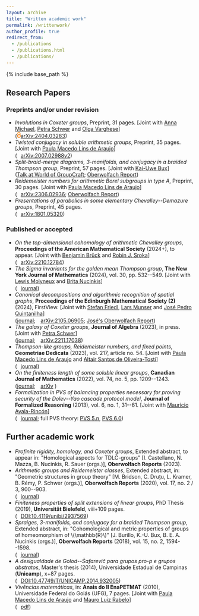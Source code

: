 ```yaml
---
layout: archive
title: "Written academic work"
permalink: /writtenwork/
author_profile: true
redirect_from:
  - /publications
  - /publications.html
  - /publications/
---
```

{% include base_path %}

## Research Papers

### Preprints and/or under revision

* _Involutions in Coxeter groups_, Preprint, 31 pages. \[Joint with [Anna Michael](https://www.geometry.ovgu.de/home/Members/Anna+Michael.html), [Petra Schwer](https://www.geometry.ovgu.de/schwer-path-16,30.html) and [Olga Varghese](https://sites.google.com/view/olga-varghese)\]  
([<img src="/images/OA-logo.svg" decoding="async" width="10" height="16" class="mw-file-element" srcset="/images/OA-logo.svg 1.5x, /images/OA-logo.svg 2x" data-file-width="640" data-file-height="1000"/>arXiv:2404.03283](https://arxiv.org/abs/2404.03283))
* _Twisted conjugacy in soluble arithmetic groups_, Preprint, 35 pages. \[Joint with [Paula Macedo Lins de Araujo](https://paulalins.com/)\]  
([<img src="//upload.wikimedia.org/wikipedia/commons/7/77/Open_Access_logo_PLoS_transparent.svg" decoding="async" width="10" height="16" class="mw-file-element" srcset="//upload.wikimedia.org/wikipedia/commons/7/77/Open_Access_logo_PLoS_transparent.svg 1.5x, //upload.wikimedia.org/wikipedia/commons/7/77/Open_Access_logo_PLoS_transparent.svg 2x" data-file-width="640" data-file-height="1000"/>arXiv:2007.02988v2](https://arxiv.org/abs/2007.02988))
* _Split-braid-merge diagrams, 3-manifolds, and conjugacy in a braided Thompson group_, Preprint, 57 pages. \[Joint with [Kai-Uwe Bux](https://www.math.uni-bielefeld.de/~bux/)\]  
([Talk at World of GroupCraft](https://www.youtube.com/watch?v=HVCa1khpjhg); [Oberwolfach Report](http://dx.doi.org/10.4171/OWR/2018/26))
* _Reidemeister numbers for arithmetic Borel subgroups in type A_, Preprint, 30 pages. \[Joint with [Paula Macedo Lins de Araujo](https://paulalins.com/)\]  
([<img src="//upload.wikimedia.org/wikipedia/commons/7/77/Open_Access_logo_PLoS_transparent.svg" decoding="async" width="10" height="16" class="mw-file-element" srcset="//upload.wikimedia.org/wikipedia/commons/7/77/Open_Access_logo_PLoS_transparent.svg 1.5x, //upload.wikimedia.org/wikipedia/commons/7/77/Open_Access_logo_PLoS_transparent.svg 2x" data-file-width="640" data-file-height="1000"/>arXiv:2306.02936](https://arxiv.org/abs/2306.02936); [Oberwolfach Report](https://doi.org/10.14760/OWR-2020-16))
* _Presentations of parabolics in some elementary Chevalley--Demazure groups_, Preprint, 45 pages.  
([<img src="//upload.wikimedia.org/wikipedia/commons/7/77/Open_Access_logo_PLoS_transparent.svg" decoding="async" width="10" height="16" class="mw-file-element" srcset="//upload.wikimedia.org/wikipedia/commons/7/77/Open_Access_logo_PLoS_transparent.svg 1.5x, //upload.wikimedia.org/wikipedia/commons/7/77/Open_Access_logo_PLoS_transparent.svg 2x" data-file-width="640" data-file-height="1000"/>arXiv:1801.05320](https://arxiv.org/abs/1801.05320))

### Published or accepted
* _On the top-dimensional cohomology of arithmetic Chevalley groups_, **Proceedings of the American Mathematical Society** (2024+), to appear. \[Joint with [Benjamin Brück](https://www.uni-muenster.de/Logik/Brueck/) and [Robin J. Sroka](https://www.uni-muenster.de/IVV5WS/WebHop/user/r_srok01/index.html)\]  
([<img src="//upload.wikimedia.org/wikipedia/commons/7/77/Open_Access_logo_PLoS_transparent.svg" decoding="async" width="10" height="16" class="mw-file-element" srcset="//upload.wikimedia.org/wikipedia/commons/7/77/Open_Access_logo_PLoS_transparent.svg 1.5x, //upload.wikimedia.org/wikipedia/commons/7/77/Open_Access_logo_PLoS_transparent.svg 2x" data-file-width="640" data-file-height="1000"/>arXiv:2210.12784](https://arxiv.org/abs/2210.12784))
* _The Sigma invariants for the golden mean Thompson group_, **The New York Journal of Mathematics** (2024), vol. 30, pp. 532--549. \[Joint with [Lewis Molyneux](https://pure.royalholloway.ac.uk/en/persons/lewis-molyneux) and [Brita Nucinkis](https://www.ma.rhul.ac.uk/~uxah002/)\]  
([<img src="//upload.wikimedia.org/wikipedia/commons/7/77/Open_Access_logo_PLoS_transparent.svg" decoding="async" width="10" height="16" class="mw-file-element" srcset="//upload.wikimedia.org/wikipedia/commons/7/77/Open_Access_logo_PLoS_transparent.svg 1.5x, //upload.wikimedia.org/wikipedia/commons/7/77/Open_Access_logo_PLoS_transparent.svg 2x" data-file-width="640" data-file-height="1000"/>journal](https://nyjm.albany.edu/j/2024/30-23.html))
* _Canonical decompositions and algorithmic recognition of spatial graphs_, **Proceedings of the Edinburgh Mathematical Society (2)** (2024), FirstView. \[Joint with [Stefan Friedl](https://www.uni-regensburg.de/Fakultaeten/nat_Fak_I/friedl/), [Lars Munser](https://homepages.uni-regensburg.de/~mul37549/) and [José Pedro Quintanilha](https://www.mathi.uni-heidelberg.de/~jquintanilha/)\]  
([journal](https://doi.org/10.1017/S0013091524000087); [<img src="//upload.wikimedia.org/wikipedia/commons/7/77/Open_Access_logo_PLoS_transparent.svg" decoding="async" width="10" height="16" class="mw-file-element" srcset="//upload.wikimedia.org/wikipedia/commons/7/77/Open_Access_logo_PLoS_transparent.svg 1.5x, //upload.wikimedia.org/wikipedia/commons/7/77/Open_Access_logo_PLoS_transparent.svg 2x" data-file-width="640" data-file-height="1000"/>arXiv:2105.06905](https://arxiv.org/abs/2105.06905); [José's Oberwolfach Report](https://doi.org/10.14760/OWR-2023-3))
* _The galaxy of Coxeter groups_, **Journal of Algebra** (2023), in press. \[Joint with [Petra Schwer](https://www.geometry.ovgu.de/schwer-path-16,30.html)\]  
([journal](https://doi.org/10.1016/j.jalgebra.2023.12.006); [<img src="//upload.wikimedia.org/wikipedia/commons/7/77/Open_Access_logo_PLoS_transparent.svg" decoding="async" width="10" height="16" class="mw-file-element" srcset="//upload.wikimedia.org/wikipedia/commons/7/77/Open_Access_logo_PLoS_transparent.svg 1.5x, //upload.wikimedia.org/wikipedia/commons/7/77/Open_Access_logo_PLoS_transparent.svg 2x" data-file-width="640" data-file-height="1000"/>arXiv:2211.17038](https://arxiv.org/abs/2211.17038))
* _Thompson-like groups, Reidemeister numbers, and fixed points_, **Geometriae Dedicata** (2023), vol. 217, article no. 54. \[Joint with [Paula Macedo Lins de Araujo](https://paulalins.com/) and [Altair Santos de Oliveira-Tosti](https://altairsot.github.io/)\]  
([<img src="//upload.wikimedia.org/wikipedia/commons/7/77/Open_Access_logo_PLoS_transparent.svg" decoding="async" width="10" height="16" class="mw-file-element" srcset="//upload.wikimedia.org/wikipedia/commons/7/77/Open_Access_logo_PLoS_transparent.svg 1.5x, //upload.wikimedia.org/wikipedia/commons/7/77/Open_Access_logo_PLoS_transparent.svg 2x" data-file-width="640" data-file-height="1000"/>journal](https://doi.org/10.1007/s10711-023-00790-2))
* _On the finiteness length of some soluble linear groups_, **Canadian Journal of Mathematics** (2022), vol. 74, no. 5, pp. 1209--1243.  
([journal](https://doi.org/10.4153/S0008414X21000213); [<img src="//upload.wikimedia.org/wikipedia/commons/7/77/Open_Access_logo_PLoS_transparent.svg" decoding="async" width="10" height="16" class="mw-file-element" srcset="//upload.wikimedia.org/wikipedia/commons/7/77/Open_Access_logo_PLoS_transparent.svg 1.5x, //upload.wikimedia.org/wikipedia/commons/7/77/Open_Access_logo_PLoS_transparent.svg 2x" data-file-width="640" data-file-height="1000"/>arXiv](https://arxiv.org/abs/1901.06704) )
* _Formalization in PVS of balancing properties necessary for proving security of the Dolev--Yao cascade protocol model_, **Journal of Formalized Reasoning** (2013), vol. 6, no. 1, 31--61. \[Joint with [Maurício Ayala-Rincón](http://www.mat.unb.br/ayala/)\]  
 ([<img src="//upload.wikimedia.org/wikipedia/commons/7/77/Open_Access_logo_PLoS_transparent.svg" decoding="async" width="10" height="16" class="mw-file-element" srcset="//upload.wikimedia.org/wikipedia/commons/7/77/Open_Access_logo_PLoS_transparent.svg 1.5x, //upload.wikimedia.org/wikipedia/commons/7/77/Open_Access_logo_PLoS_transparent.svg 2x" data-file-width="640" data-file-height="1000"/>journal](http://dx.doi.org/10.6092/issn.1972-5787/3720); full PVS theory: [PVS 5.n](http://www.mat.unb.br/ayala/DY_Full_Theory.tgz), [PVS 6.0](http://www.mat.unb.br/ayala/DY_Full_TheoryPVS6.tgz))

## Further academic work

* _Profinite rigidity, homology, and Coxeter groups_, Extended abstract, to appear in: "Homological aspects for TDLC-groups" \[I. Castellano, N. Mazza, B. Nucinkis, R. Sauer (orgs.)\], **Oberwolfach Reports** (2023). 
* _Arithmetic groups and Reidemeister classes_, Extended abstract, in: "Geometric structures in group theory" [M. Bridson, C. Druțu, L. Kramer, B. Rémy, P. Schwer (orgs.)], **Oberwolfach Reports** (2020), vol. 17, no. 2 / 3, 900--903.  
([<img src="//upload.wikimedia.org/wikipedia/commons/7/77/Open_Access_logo_PLoS_transparent.svg" decoding="async" width="10" height="16" class="mw-file-element" srcset="//upload.wikimedia.org/wikipedia/commons/7/77/Open_Access_logo_PLoS_transparent.svg 1.5x, //upload.wikimedia.org/wikipedia/commons/7/77/Open_Access_logo_PLoS_transparent.svg 2x" data-file-width="640" data-file-height="1000"/>journal](https://doi.org/10.14760/OWR-2020-16))
* _Finiteness properties of split extensions of linear groups_, PhD Thesis (2019), **Universität Bielefeld**, viii+109 pages.  
([<img src="//upload.wikimedia.org/wikipedia/commons/7/77/Open_Access_logo_PLoS_transparent.svg" decoding="async" width="10" height="16" class="mw-file-element" srcset="//upload.wikimedia.org/wikipedia/commons/7/77/Open_Access_logo_PLoS_transparent.svg 1.5x, //upload.wikimedia.org/wikipedia/commons/7/77/Open_Access_logo_PLoS_transparent.svg 2x" data-file-width="640" data-file-height="1000"/>DOI:10.4119/unibi/2937569](https://doi.org/10.4119/unibi/2937569))
* _Spraiges, 3-manifolds, and conjugacy for a braided Thompson group_, Extended abstract, in: "Cohomological and metric properties of groups of homeomorphism of \\(\mathbb{R}\\)" [J. Burillo, K.-U. Bux, B. E. A. Nucinkis (orgs.)], **Oberwolfach Reports** (2018), vol. 15, no. 2, 1594--1598.  
([<img src="//upload.wikimedia.org/wikipedia/commons/7/77/Open_Access_logo_PLoS_transparent.svg" decoding="async" width="10" height="16" class="mw-file-element" srcset="//upload.wikimedia.org/wikipedia/commons/7/77/Open_Access_logo_PLoS_transparent.svg 1.5x, //upload.wikimedia.org/wikipedia/commons/7/77/Open_Access_logo_PLoS_transparent.svg 2x" data-file-width="640" data-file-height="1000"/>journal](http://dx.doi.org/10.4171/OWR/2018/26))
* _A desigualdade de Golod--Šafarevič para grupos pro-p e grupos abstratos_, Master's thesis (2014), Universidade Estadual de Campinas (**Unicamp**), x+87 pages.  
([<img src="//upload.wikimedia.org/wikipedia/commons/7/77/Open_Access_logo_PLoS_transparent.svg" decoding="async" width="10" height="16" class="mw-file-element" srcset="//upload.wikimedia.org/wikipedia/commons/7/77/Open_Access_logo_PLoS_transparent.svg 1.5x, //upload.wikimedia.org/wikipedia/commons/7/77/Open_Access_logo_PLoS_transparent.svg 2x" data-file-width="640" data-file-height="1000"/>DOI:10.47749/T/UNICAMP.2014.932005](https://doi.org/10.47749/T/UNICAMP.2014.932005))
* _Vivências matemáticas_, in: **Anais do II EnaPETMAT** (2010), Universidade Federal do Goiás (UFG), 7 pages. \[Joint with [Paula Macedo Lins de Araujo](https://paulalins.com/) and [Mauro Luiz Rabelo](https://mat.unb.br/index.php/pessoas/docentes/52-mauro-luiz-rabelo)\]  
([<img src="//upload.wikimedia.org/wikipedia/commons/7/77/Open_Access_logo_PLoS_transparent.svg" decoding="async" width="10" height="16" class="mw-file-element" srcset="//upload.wikimedia.org/wikipedia/commons/7/77/Open_Access_logo_PLoS_transparent.svg 1.5x, //upload.wikimedia.org/wikipedia/commons/7/77/Open_Access_logo_PLoS_transparent.svg 2x" data-file-width="640" data-file-height="1000"/>pdf](https://ysantosrego.github.io/files/2oEnaPETMAT_Vivencias_MPY.pdf))